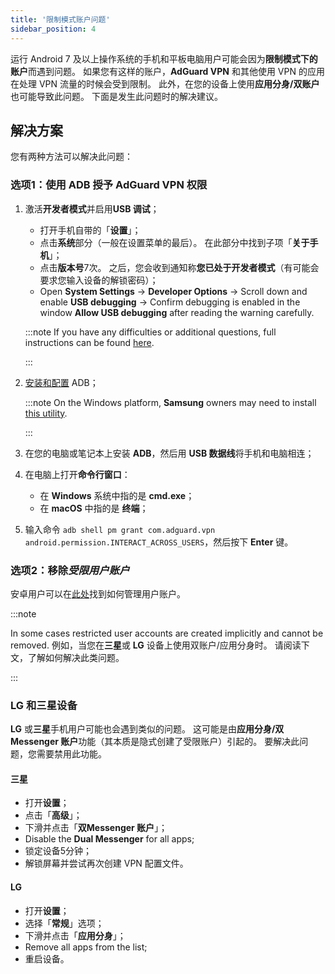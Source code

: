 ```yaml
---
title: '限制模式账户问题'
sidebar_position: 4
---
```


运行 Android 7 及以上操作系统的手机和平板电脑用户可能会因为**限制模式下的账户**而遇到问题。 如果您有这样的账户，**AdGuard VPN** 和其他使用 VPN 的应用在处理 VPN 流量的时候会受到限制。 此外，在您的设备上使用**应用分身/双账户**也可能导致此问题。 下面是发生此问题时的解决建议。

## 解决方案

您有两种方法可以解决此问题：

### 选项1：使用 ADB 授予 AdGuard VPN 权限

1. 激活**开发者模式**并启用**USB 调试**；

    - 打开手机自带的「**设置**」；
    - 点击**系统**部分（一般在设置菜单的最后）。 在此部分中找到子项「**关于手机**」；
    - 点击**版本号**7次。 之后，您会收到通知称**您已处于开发者模式**（有可能会要求您输入设备的解锁密码）；
    - Open **System Settings** → **Developer Options** → Scroll down and enable **USB debugging** → Confirm debugging is enabled in the window **Allow USB debugging** after reading the warning carefully.

    :::note If you have any difficulties or additional questions, full instructions can be found [here](https://developer.android.com/studio/debug/dev-options).

    :::

1. [安装和配置](https://www.xda-developers.com/install-adb-windows-macos-linux/) ADB；

    :::note On the Windows platform, **Samsung** owners may need to install [this utility](https://developer.samsung.com/mobile/android-usb-driver.html).

    :::

1. 在您的电脑或笔记本上安装 **ADB**，然后用 **USB 数据线**将手机和电脑相连；

1. 在电脑上打开**命令行窗口**：

    - 在 **Windows** 系统中指的是 **cmd.exe**；
    - 在 **macOS** 中指的是 **终端**；

1. 输入命令 `adb shell pm grant com.adguard.vpn android.permission.INTERACT_ACROSS_USERS`，然后按下 **Enter** 键。

### 选项2：移除*受限用户账户*

安卓用户可以在[此处](https://support.google.com/a/answer/6223444?hl=en)找到如何管理用户账户。

:::note

In some cases restricted user accounts are created implicitly and cannot be removed. 例如，当您在**三星**或 **LG** 设备上使用双账户/应用分身时。 请阅读下文，了解如何解决此类问题。

:::

### LG 和三星设备

**LG** 或**三星**手机用户可能也会遇到类似的问题。 这可能是由**应用分身/双 Messenger 账户**功能（其本质是隐式创建了受限账户）引起的。 要解决此问题，您需要禁用此功能。

#### 三星

- 打开**设置**；
- 点击「**高级**」；
- 下滑并点击「**双Messenger 账户**」；
- Disable the **Dual Messenger** for all apps;
- 锁定设备5分钟；
- 解锁屏幕并尝试再次创建 VPN 配置文件。

#### LG

- 打开**设置**；
- 选择「**常规**」选项；
- 下滑并点击「**应用分身**」；
- Remove all apps from the list;
- 重启设备。
